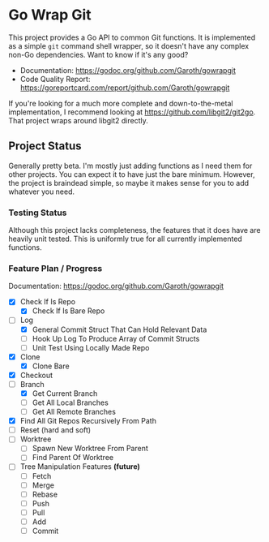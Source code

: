 # Go Wrap Git

This project provides a Go API to common Git functions. It is implemented
as a simple `git` command shell wrapper, so it doesn't have any complex
non-Go dependencies. Want to know if it's any good?

- Documentation: https://godoc.org/github.com/Garoth/gowrapgit
- Code Quality Report: https://goreportcard.com/report/github.com/Garoth/gowrapgit

If you're looking for a much more complete and down-to-the-metal implementation,
I recommend looking at https://github.com/libgit2/git2go. That project wraps
around libgit2 directly.

## Project Status

Generally pretty beta. I'm mostly just adding functions as I need them
for other projects. You can expect it to have just the bare minimum.
However, the project is braindead simple, so maybe it makes sense for you
to add whatever you need.

### Testing Status

Although this project lacks completeness, the features that it does have are
heavily unit tested. This is uniformly true for all currently implemented
functions.

### Feature Plan / Progress

Documentation: https://godoc.org/github.com/Garoth/gowrapgit

- [X] Check If Is Repo
    - [X] Check If Is Bare Repo
- [ ] Log
    - [X] General Commit Struct That Can Hold Relevant Data
    - [ ] Hook Up Log To Produce Array of Commit Structs
    - [ ] Unit Test Using Locally Made Repo
- [X] Clone
    - [X] Clone Bare
- [X] Checkout
- [ ] Branch
    - [X] Get Current Branch
    - [ ] Get All Local Branches
    - [ ] Get All Remote Branches
- [X] Find All Git Repos Recursively From Path
- [ ] Reset (hard and soft)
- [ ] Worktree 
    - [ ] Spawn New Worktree From Parent
    - [ ] Find Parent Of Worktree
- [ ] Tree Manipulation Features **(future)**
    - [ ] Fetch
    - [ ] Merge
    - [ ] Rebase
    - [ ] Push
    - [ ] Pull
    - [ ] Add
    - [ ] Commit
